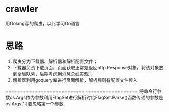 # crawler
用Golang写的爬虫，以此学习Go语言

# 思路
1. 爬虫分为下载器、解析器和解析配置文件；
2. 下载器负责下载页面，页面获取正常是返回http.Response对象，将该对象放到全局队列，后期考虑用消息总线实现；
3. 解析器利用goquery库进行页面解析，解析规则有配置文件传入

=============================================
将命令行参数os.Args作为参数利用FlagSet进行解析时给FlagSet.Parse()函数传递的参数是os.Args[1:]要忽略第一个参数